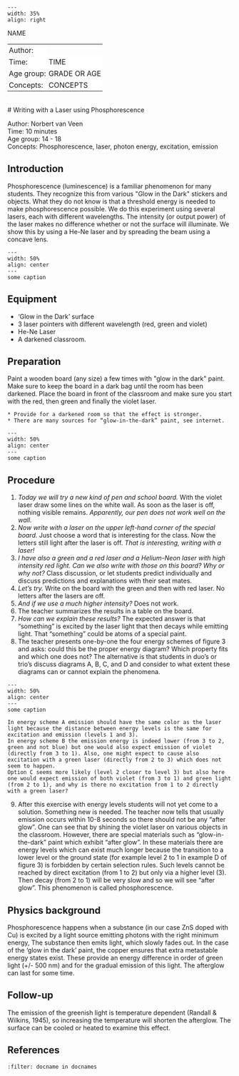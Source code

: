 

<div style="clear: both;">

```{figure} ../../figures/busy.png
---
width: 35%
align: right
```

</div>

<table style="width: 100%; border-collapse: collapse; border: none;">
    <tr style="background-color: white;"> 
        <td style="text-align: left; padding: 3px; border: none;">Author:</td
        <td style="text-align: left; padding: 3px; border: none;">NAME</td>
    </tr>
    <tr style="background-color: white;">
        <td style="text-align: left; padding: 3px; border: none;">Time:</td>
        <td style="text-align: left; padding: 3px; border: none;">TIME</td>
    </tr>
    <tr style="background-color: white;">
        <td style="text-align: left; padding: 3px; border: none;">Age group:</td>
        <td style="text-align: left; padding: 3px; border: none;">GRADE OR AGE</td>
    </tr>
    <tr style="background-color: white;">
        <td style="text-align: left; padding: 3px; border: none;">Concepts:</td>
        <td style="text-align: left; padding: 3px; border: none;">CONCEPTS</td>
    </tr>
</table><br>
# Writing with a Laser using Phosphorescence

Author:     Norbert van Veen\
Time:	  	10 minutes\
Age group:	14 - 18\
Concepts:	Phosphorescence, laser, photon energy, excitation, emission

## Introduction
Phosphorescence (luminescence) is a familiar phenomenon for many students. They recognize this from various "Glow in the Dark" stickers and objects. What they do not know is that a threshold energy is needed to make phosphorescence possible. We do this experiment using several lasers, each with different wavelengths. The intensity (or output power) of the laser makes no difference whether or not the surface will illuminate. We show this by using a He-Ne laser and by spreading the beam using a concave lens.

```{figure} demo24_figure1.JPG
---
width: 50%
align: center
---
some caption
``` 

## Equipment
* ‘Glow in the Dark’ surface
* 3 laser pointers with different wavelength (red, green and violet)
* He-Ne Laser
* A darkened classroom.

## Preparation
Paint a wooden board (any size) a few times with "glow in the dark" paint. Make sure to keep the board in a dark bag until the room has been darkened. Place the board in front of the classroom and make sure you start with the red, then green and finally the violet laser.

```{tip}
* Provide for a darkened room so that the effect is stronger.
* There are many sources for “glow-in-the-dark” paint, see internet.
```

```{figure} demo24_figure2.JPG
---
width: 50%
align: center
---
some caption
``` 


## Procedure
1.	*Today we will try a new kind of pen and school board.* With the violet laser draw some lines on the white wall. As soon as the laser is off, nothing visible remains. *Apparently, our pen does not work well on the wall.*
2.	*Now write with a laser on the upper left-hand corner of the special board.* Just choose a word that is interesting for the class. Now the letters still light after the laser is off. *That is interesting, writing with a laser!*
3.	*I have also a green and a red laser and a Helium-Neon laser with high intensity red light. Can we also write with those on this board? Why or why not?* Class discussion, or let students predict individually and discuss predictions and explanations with their seat mates.
4.	*Let’s try.* Write on the board with the green and then with red laser. No letters after the lasers are off.
5.	*And if we use a much higher intensity?* Does not work.
6.	The teacher summarizes the results in a table on the board.
7.	*How can we explain these results?* The expected answer is that “something” is excited by the laser light that then decays while emitting light. That “something” could be atoms of a special paint.
8.	The teacher presents one-by-one the four energy schemes of figure 3 and asks: could this be the proper energy diagram? Which property fits and which one does not? The alternative is that students in duo’s or trio’s discuss diagrams A, B, C, and D and consider to what extent these diagrams can or cannot explain the phenomena.

```{figure} demo24_figure3.jpg
---
width: 50%
align: center
---
some caption
``` 

```{admonition} Possible explanations of emission with the energy schemes
In energy scheme A emission should have the same color as the laser light because the distance between energy levels is the same for excitation and emission (levels 1 and 3). 
In energy scheme B the emission energy is indeed lower (from 3 to 2, green and not blue) but one would also expect emission of violet (directly from 3 to 1). Also, one might expect to cause also excitation with a green laser (directly from 2 to 3) which does not seem to happen.
Option C seems more likely (level 2 closer to level 3) but also here one would expect emission of both violet (from 3 to 1) and green light (from 2 to 1), and why is there no excitation from 1 to 2 directly with a green laser?
```
9. After this exercise with energy levels students will not yet come to a solution. Something new is needed. The teacher now tells that usually emission occurs within 10-8 seconds so there should not be any “after glow”. One can see that by shining the violet laser on various objects in the classroom. However, there are special materials such as “glow-in-the-dark” paint which exhibit “after glow”. In these materials there are energy levels which can exist much longer because the transition to a lower level or the ground state (for example level 2 to 1 in example D of figure 3) is forbidden by certain selection rules. Such levels cannot be reached by direct excitation (from 1 to 2) but only via a higher level (3). Then decay (from 2 to 1) will be very slow and so we will see “after glow”. This phenomenon is called phosphorescence. 

## Physics background
Phosphorescence happens when a substance (in our case ZnS doped with Cu) is excited by a light source emitting photons with the right minimum energy, The substance then emits light, which slowly fades out. In the case of the ‘glow in the dark’ paint, the copper ensures that extra metastable energy states exist. These provide an energy difference in order of green light (+/- 500 nm) and for the gradual emission of this light. The afterglow can last for some time.

## Follow-up
The emission of the greenish light is temperature dependent (Randall & Wilkins, 1945), so increasing the temperature will shorten the afterglow. The surface can be cooled or heated to examine this effect.

## References
```{bibliography}
:filter: docname in docnames
```
